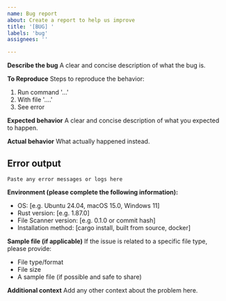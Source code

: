 ```yaml
---
name: Bug report
about: Create a report to help us improve
title: '[BUG] '
labels: 'bug'
assignees: ''

---
```


**Describe the bug**
A clear and concise description of what the bug is.

**To Reproduce**
Steps to reproduce the behavior:

1. Run command '...'
2. With file '....'
3. See error

**Expected behavior**
A clear and concise description of what you expected to happen.

**Actual behavior**
What actually happened instead.

## Error output

```text
Paste any error messages or logs here
```

**Environment (please complete the following information):**

- OS: [e.g. Ubuntu 24.04, macOS 15.0, Windows 11]
- Rust version: [e.g. 1.87.0]
- File Scanner version: [e.g. 0.1.0 or commit hash]
- Installation method: [cargo install, built from source, docker]

**Sample file (if applicable)**
If the issue is related to a specific file type, please provide:

- File type/format
- File size
- A sample file (if possible and safe to share)

**Additional context**
Add any other context about the problem here.
